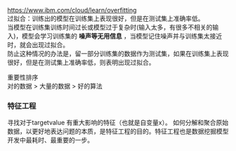 https://www.ibm.com/cloud/learn/overfitting  
过拟合：训练出的模型在训练集上表现很好，但是在测试集上准确率低。  
当模型在训练集训练时间过长或模型过于复杂时(输入太多，有很多不相关的输入)，模型会学习训练集的 __噪声等无用信息__ ，当模型记住噪声并与训练集太接近时，就会出现过拟合。  
防止这种情况的办法是，留一部分训练集的数据作为测试集，如果在训练集上表现很好，但是在测试集上准确率低，则表明出现过拟合。  

重要性排序  
对的数据 > 大量的数据 > 好的算法

### 特征工程
寻找对于targetvalue 有重大影响的特征（也就是自变量x）。
如何分解和聚合原始数据，以更好地表达问题的本质，是特征工程的目的。特征工程也是数据挖掘模型开发中最耗时、最重要的一步。

